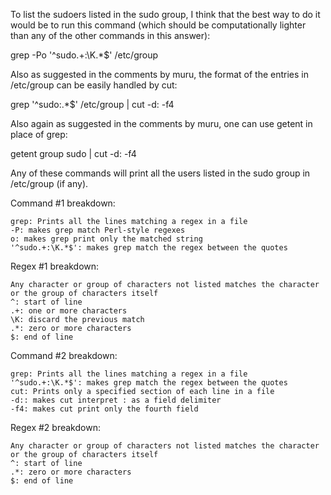 To list the sudoers listed in the sudo group, I think that the best way to do it would be to run this command (which should be computationally lighter than any of the other commands in this answer):

grep -Po '^sudo.+:\K.*$' /etc/group

Also as suggested in the comments by muru, the format of the entries in /etc/group can be easily handled by cut:

grep '^sudo:.*$' /etc/group | cut -d: -f4

Also again as suggested in the comments by muru, one can use getent in place of grep:

getent group sudo | cut -d: -f4

Any of these commands will print all the users listed in the sudo group in /etc/group (if any).

Command #1 breakdown:

    grep: Prints all the lines matching a regex in a file
    -P: makes grep match Perl-style regexes
    o: makes grep print only the matched string
    '^sudo.+:\K.*$': makes grep match the regex between the quotes

Regex #1 breakdown:

    Any character or group of characters not listed matches the character or the group of characters itself
    ^: start of line
    .+: one or more characters
    \K: discard the previous match
    .*: zero or more characters
    $: end of line

Command #2 breakdown:

    grep: Prints all the lines matching a regex in a file
    '^sudo.+:\K.*$': makes grep match the regex between the quotes
    cut: Prints only a specified section of each line in a file
    -d:: makes cut interpret : as a field delimiter
    -f4: makes cut print only the fourth field

Regex #2 breakdown:

    Any character or group of characters not listed matches the character or the group of characters itself
    ^: start of line
    .*: zero or more characters
    $: end of line
